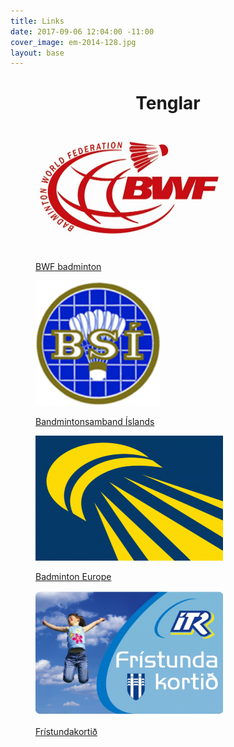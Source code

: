 ```yaml
---
title: Links
date: 2017-09-06 12:04:00 -11:00
cover_image: em-2014-128.jpg
layout: base
---
```


<head>
	<link href='http://fonts.googleapis.com/css?family=Lobster' rel='stylesheet' type='text/css'>
</head>
<body>
	<h1 class="board_text" align="center">Tenglar</h1>
	<section class="long_text">	
		<div id="container">
			<div class="row">
				<div class="col-md-4">
					<a href="http://www.bwfbadminton.org/">
						<figure>
							<img src="/images/bwf_logo.jpg" width="300px" height="200px" />
							<p>BWF badminton</p>
						</figure>
					</a>	
				</div>
				<div class="col-md-4">	
					<a href="http://www.badminton.is">
						<figure>
							<img src="/images/bsi.jpg" width="200px" height="200px" />
							<p>Bandmintonsamband Íslands</p>
						</figure>
					</a>	
				</div>
				<div class="col-md-4">	
					<a href="http://www.badmintoneurope.com/Cms/">
						<figure>
							<img src="/images/badminton_europe.jpg" width="300px" height="200px" />
							<p>Badminton Europe</p>
						</figure>
					</a>	
				</div>
			</div>
			<div class="row">
				<div class="col-md-4">
					<a href="http://reykjavik.is/thjonusta/fristundakortid">
						<figure>
							<img src="/images/ITR_fristundakortid.jpg" width="300px" height="200px" />
							<p>Frístundakortið</p>
						</figure>
					</a>	
				</div>
			</div>
		</div>
	</section>
</body>